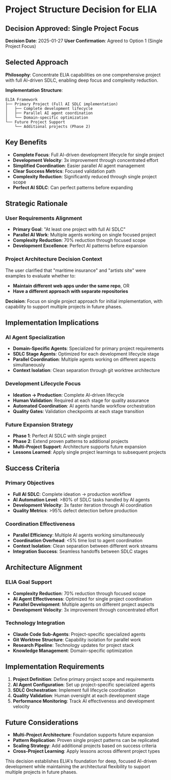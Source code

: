 # Project Structure Decision for ELIA

## Decision Approved: Single Project Focus

**Decision Date**: 2025-01-27
**User Confirmation**: Agreed to Option 1 (Single Project Focus)

## Selected Approach

**Philosophy**: Concentrate ELIA capabilities on one comprehensive project with full AI-driven SDLC, enabling deep focus and complexity reduction.

**Implementation Structure**:
```
ELIA Framework
├── Primary Project (Full AI SDLC implementation)
│   ├── Complete development lifecycle
│   ├── Parallel AI agent coordination
│   └── Domain-specific optimization
└── Future Project Support
    └── Additional projects (Phase 2)
```

## Key Benefits

- **Complete Focus**: Full AI-driven development lifecycle for single project
- **Development Velocity**: 3x improvement through concentrated effort
- **Simplified Coordination**: Easier parallel AI agent management
- **Clear Success Metrics**: Focused validation path
- **Complexity Reduction**: Significantly reduced through single project scope
- **Perfect AI SDLC**: Can perfect patterns before expanding

## Strategic Rationale

### User Requirements Alignment
- **Primary Goal**: "At least one project with full AI SDLC"
- **Parallel AI Work**: Multiple agents working on single focused project
- **Complexity Reduction**: 70% reduction through focused scope
- **Development Excellence**: Perfect AI patterns before expansion

### Project Architecture Decision Context
The user clarified that "maritime insurance" and "artists site" were examples to evaluate whether to:
- **Maintain different web apps under the same repo**, OR
- **Have a different approach with separate repositories**

**Decision**: Focus on single project approach for initial implementation, with capability to support multiple projects in future phases.

## Implementation Implications

### AI Agent Specialization
- **Domain-Specific Agents**: Specialized for primary project requirements
- **SDLC Stage Agents**: Optimized for each development lifecycle stage
- **Parallel Coordination**: Multiple agents working on different aspects simultaneously
- **Context Isolation**: Clean separation through git worktree architecture

### Development Lifecycle Focus
- **Ideation → Production**: Complete AI-driven lifecycle
- **Human Validation**: Required at each stage for quality assurance
- **Automated Coordination**: AI agents handle workflow orchestration
- **Quality Gates**: Validation checkpoints at each stage transition

### Future Expansion Strategy
- **Phase 1**: Perfect AI SDLC with single project
- **Phase 2**: Extend proven patterns to additional projects
- **Multi-Project Support**: Architecture supports future expansion
- **Lessons Learned**: Apply single project learnings to subsequent projects

## Success Criteria

### Primary Objectives
- **Full AI SDLC**: Complete ideation → production workflow
- **AI Automation Level**: >80% of SDLC tasks handled by AI agents
- **Development Velocity**: 3x faster iteration through AI coordination
- **Quality Metrics**: >95% defect detection before production

### Coordination Effectiveness
- **Parallel Efficiency**: Multiple AI agents working simultaneously
- **Coordination Overhead**: <5% time lost to agent coordination
- **Context Isolation**: Clean separation between different work streams
- **Integration Success**: Seamless handoffs between SDLC stages

## Architecture Alignment

### ELIA Goal Support
- **Complexity Reduction**: 70% reduction through focused scope
- **AI Agent Effectiveness**: Optimized for single project coordination
- **Parallel Development**: Multiple agents on different project aspects
- **Development Velocity**: 3x improvement through concentrated effort

### Technology Integration
- **Claude Code Sub-Agents**: Project-specific specialized agents
- **Git Worktree Structure**: Capability isolation for parallel work
- **Research Pipeline**: Technology updates for project stack
- **Knowledge Management**: Domain-specific optimization

## Implementation Requirements

1. **Project Definition**: Define primary project scope and requirements
2. **AI Agent Configuration**: Set up project-specific specialized agents
3. **SDLC Orchestration**: Implement full lifecycle coordination
4. **Quality Validation**: Human oversight at each development stage
5. **Performance Monitoring**: Track AI effectiveness and development velocity

## Future Considerations

- **Multi-Project Architecture**: Foundation supports future expansion
- **Pattern Replication**: Proven single project patterns can be replicated
- **Scaling Strategy**: Add additional projects based on success criteria
- **Cross-Project Learning**: Apply lessons across different project types

This decision establishes ELIA's foundation for deep, focused AI-driven development while maintaining the architectural flexibility to support multiple projects in future phases.